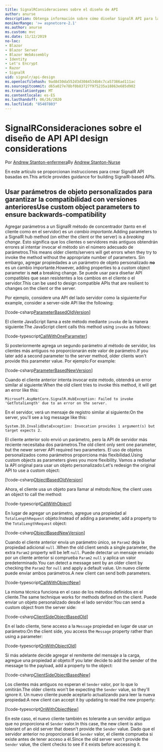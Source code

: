 ```yaml
---
title: SignalRConsideraciones sobre el diseño de API
author: anurse
description: Obtenga información sobre cómo diseñar SignalR API para la compatibilidad entre versiones de la aplicación.
monikerRange: '>= aspnetcore-2.1'
ms.author: anurse
ms.custom: mvc
ms.date: 11/12/2019
no-loc:
- Blazor
- Blazor Server
- Blazor WebAssembly
- Identity
- Let's Encrypt
- Razor
- SignalR
uid: signalr/api-design
ms.openlocfilehash: 9ad8d30da552d3d3084534b8c7ca57386ad111ac
ms.sourcegitcommit: d65a027e78bf0b83727f975235a18863e685d902
ms.translationtype: MT
ms.contentlocale: es-ES
ms.lasthandoff: 06/26/2020
ms.locfileid: "85407803"
---
```

# <a name="signalr-api-design-considerations"></a>SignalR<span data-ttu-id="27506-103">Consideraciones sobre el diseño de API</span><span class="sxs-lookup"><span data-stu-id="27506-103"> API design considerations</span></span>

<span data-ttu-id="27506-104">Por [Andrew Stanton-enfermera](https://twitter.com/anurse)</span><span class="sxs-lookup"><span data-stu-id="27506-104">By [Andrew Stanton-Nurse](https://twitter.com/anurse)</span></span>

<span data-ttu-id="27506-105">En este artículo se proporcionan instrucciones para crear SignalR API basadas en.</span><span class="sxs-lookup"><span data-stu-id="27506-105">This article provides guidance for building SignalR-based APIs.</span></span>

## <a name="use-custom-object-parameters-to-ensure-backwards-compatibility"></a><span data-ttu-id="27506-106">Usar parámetros de objeto personalizados para garantizar la compatibilidad con versiones anteriores</span><span class="sxs-lookup"><span data-stu-id="27506-106">Use custom object parameters to ensure backwards-compatibility</span></span>

<span data-ttu-id="27506-107">Agregar parámetros a un SignalR método de concentrador (tanto en el cliente como en el servidor) es un *cambio importante*.</span><span class="sxs-lookup"><span data-stu-id="27506-107">Adding parameters to a SignalR hub method (on either the client or the server) is a *breaking change*.</span></span> <span data-ttu-id="27506-108">Esto significa que los clientes o servidores más antiguos obtendrán errores al intentar invocar el método sin el número adecuado de parámetros.</span><span class="sxs-lookup"><span data-stu-id="27506-108">This means older clients/servers will get errors when they try to invoke the method without the appropriate number of parameters.</span></span> <span data-ttu-id="27506-109">Sin embargo, agregar propiedades a un parámetro de objeto personalizado **no** es un cambio importante.</span><span class="sxs-lookup"><span data-stu-id="27506-109">However, adding properties to a custom object parameter is **not** a breaking change.</span></span> <span data-ttu-id="27506-110">Se puede usar para diseñar API compatibles que sean resistentes a los cambios en el cliente o el servidor.</span><span class="sxs-lookup"><span data-stu-id="27506-110">This can be used to design compatible APIs that are resilient to changes on the client or the server.</span></span>

<span data-ttu-id="27506-111">Por ejemplo, considere una API del lado servidor como la siguiente:</span><span class="sxs-lookup"><span data-stu-id="27506-111">For example, consider a server-side API like the following:</span></span>

[!code-csharp[ParameterBasedOldVersion](api-design/sample/Samples.cs?name=ParameterBasedOldVersion)]

<span data-ttu-id="27506-112">El cliente JavaScript llama a este método mediante `invoke` de la manera siguiente:</span><span class="sxs-lookup"><span data-stu-id="27506-112">The JavaScript client calls this method using `invoke` as follows:</span></span>

[!code-typescript[CallWithOneParameter](api-design/sample/Samples.ts?name=CallWithOneParameter)]

<span data-ttu-id="27506-113">Si posteriormente agrega un segundo parámetro al método de servidor, los clientes más antiguos no proporcionarán este valor de parámetro.</span><span class="sxs-lookup"><span data-stu-id="27506-113">If you later add a second parameter to the server method, older clients won't provide this parameter value.</span></span> <span data-ttu-id="27506-114">Por ejemplo:</span><span class="sxs-lookup"><span data-stu-id="27506-114">For example:</span></span>

[!code-csharp[ParameterBasedNewVersion](api-design/sample/Samples.cs?name=ParameterBasedNewVersion)]

<span data-ttu-id="27506-115">Cuando el cliente anterior intenta invocar este método, obtendrá un error similar al siguiente:</span><span class="sxs-lookup"><span data-stu-id="27506-115">When the old client tries to invoke this method, it will get an error like this:</span></span>

```
Microsoft.AspNetCore.SignalR.HubException: Failed to invoke 'GetTotalLength' due to an error on the server.
```

<span data-ttu-id="27506-116">En el servidor, verá un mensaje de registro similar al siguiente:</span><span class="sxs-lookup"><span data-stu-id="27506-116">On the server, you'll see a log message like this:</span></span>

```
System.IO.InvalidDataException: Invocation provides 1 argument(s) but target expects 2.
```

<span data-ttu-id="27506-117">El cliente anterior solo envió un parámetro, pero la API de servidor más reciente necesitaba dos parámetros.</span><span class="sxs-lookup"><span data-stu-id="27506-117">The old client only sent one parameter, but the newer server API required two parameters.</span></span> <span data-ttu-id="27506-118">El uso de objetos personalizados como parámetros proporciona más flexibilidad.</span><span class="sxs-lookup"><span data-stu-id="27506-118">Using custom objects as parameters gives you more flexibility.</span></span> <span data-ttu-id="27506-119">Vamos a rediseñar la API original para usar un objeto personalizado:</span><span class="sxs-lookup"><span data-stu-id="27506-119">Let's redesign the original API to use a custom object:</span></span>

[!code-csharp[ObjectBasedOldVersion](api-design/sample/Samples.cs?name=ObjectBasedOldVersion)]

<span data-ttu-id="27506-120">Ahora, el cliente usa un objeto para llamar al método:</span><span class="sxs-lookup"><span data-stu-id="27506-120">Now, the client uses an object to call the method:</span></span>

[!code-typescript[CallWithObject](api-design/sample/Samples.ts?name=CallWithObject)]

<span data-ttu-id="27506-121">En lugar de agregar un parámetro, agregue una propiedad al `TotalLengthRequest` objeto:</span><span class="sxs-lookup"><span data-stu-id="27506-121">Instead of adding a parameter, add a property to the `TotalLengthRequest` object:</span></span>

[!code-csharp[ObjectBasedNewVersion](api-design/sample/Samples.cs?name=ObjectBasedNewVersion&highlight=4,9-13)]

<span data-ttu-id="27506-122">Cuando el cliente anterior envía un parámetro único, se `Param2` deja la propiedad adicional `null` .</span><span class="sxs-lookup"><span data-stu-id="27506-122">When the old client sends a single parameter, the extra `Param2` property will be left `null`.</span></span> <span data-ttu-id="27506-123">Puede detectar un mensaje enviado por un cliente anterior si comprueba `Param2` `null` y aplica un valor predeterminado.</span><span class="sxs-lookup"><span data-stu-id="27506-123">You can detect a message sent by an older client by checking the `Param2` for `null` and apply a default value.</span></span> <span data-ttu-id="27506-124">Un nuevo cliente puede enviar ambos parámetros.</span><span class="sxs-lookup"><span data-stu-id="27506-124">A new client can send both parameters.</span></span>

[!code-typescript[CallWithObjectNew](api-design/sample/Samples.ts?name=CallWithObjectNew)]

<span data-ttu-id="27506-125">La misma técnica funciona en el caso de los métodos definidos en el cliente.</span><span class="sxs-lookup"><span data-stu-id="27506-125">The same technique works for methods defined on the client.</span></span> <span data-ttu-id="27506-126">Puede enviar un objeto personalizado desde el lado servidor:</span><span class="sxs-lookup"><span data-stu-id="27506-126">You can send a custom object from the server side:</span></span>

[!code-csharp[ClientSideObjectBasedOld](api-design/sample/Samples.cs?name=ClientSideObjectBasedOld)]

<span data-ttu-id="27506-127">En el lado cliente, tiene acceso a la `Message` propiedad en lugar de usar un parámetro:</span><span class="sxs-lookup"><span data-stu-id="27506-127">On the client side, you access the `Message` property rather than using a parameter:</span></span>

[!code-typescript[OnWithObjectOld](api-design/sample/Samples.ts?name=OnWithObjectOld)]

<span data-ttu-id="27506-128">Si más adelante decide agregar el remitente del mensaje a la carga, agregue una propiedad al objeto:</span><span class="sxs-lookup"><span data-stu-id="27506-128">If you later decide to add the sender of the message to the payload, add a property to the object:</span></span>

[!code-csharp[ClientSideObjectBasedNew](api-design/sample/Samples.cs?name=ClientSideObjectBasedNew&highlight=5)]

<span data-ttu-id="27506-129">Los clientes más antiguos no esperan el `Sender` valor, por lo que lo omitirán.</span><span class="sxs-lookup"><span data-stu-id="27506-129">The older clients won't be expecting the `Sender` value, so they'll ignore it.</span></span> <span data-ttu-id="27506-130">Un nuevo cliente puede aceptarlo actualizando para leer la nueva propiedad:</span><span class="sxs-lookup"><span data-stu-id="27506-130">A new client can accept it by updating to read the new property:</span></span>

[!code-typescript[OnWithObjectNew](api-design/sample/Samples.ts?name=OnWithObjectNew&highlight=2-5)]

<span data-ttu-id="27506-131">En este caso, el nuevo cliente también es tolerante a un servidor antiguo que no proporciona el `Sender` valor.</span><span class="sxs-lookup"><span data-stu-id="27506-131">In this case, the new client is also tolerant of an old server that doesn't provide the `Sender` value.</span></span> <span data-ttu-id="27506-132">Dado que el servidor anterior no proporcionará el `Sender` valor, el cliente comprueba si existe antes de tener acceso a él.</span><span class="sxs-lookup"><span data-stu-id="27506-132">Since the old server won't provide the `Sender` value, the client checks to see if it exists before accessing it.</span></span>
